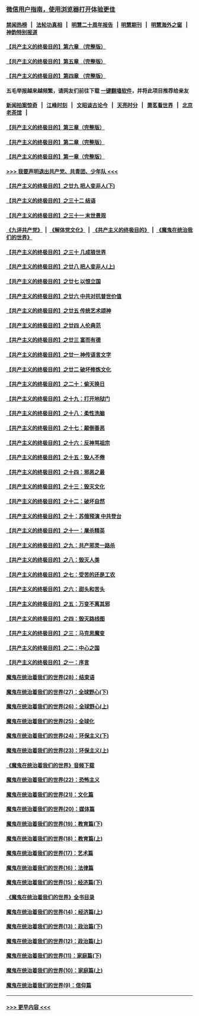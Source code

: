 ### [微信用户指南，使用浏览器打开体验更佳](https://github.com/gfw-breaker/banned-news1/blob/master/indexes/wechat-guide.md?t=0)
#### [禁闻热榜](热点新闻.md?t=0)  &nbsp;&nbsp;|&nbsp;&nbsp; [法轮功真相](https://github.com/gfw-breaker/truth/blob/master/README.md?t=0) &nbsp;&nbsp;|&nbsp;&nbsp; [明慧二十周年报告](https://github.com/gfw-breaker/mh-reports/blob/master/README.md?t=0) &nbsp;&nbsp;|&nbsp;&nbsp;[明慧期刊](https://github.com/gfw-breaker/mh-qikan) &nbsp;&nbsp;|&nbsp;&nbsp; [明慧海外之窗](https://github.com/gfw-breaker/mh-news/blob/master/README.md?t=0) &nbsp;&nbsp;|&nbsp;&nbsp; [神韵特别报道](https://github.com/gfw-breaker/mh-news/blob/master/shenyun.md?t=0)
#### [【共产主义的终极目的】第六章 （完整版）](../pages/nsc422/n11428913.md?t=02102122) 
#### [【共产主义的终极目的】第五章 （完整版）](../pages/nsc422/n11428912.md?t=02102122) 
#### [【共产主义的终极目的】第四章 （完整版）](../pages/nsc422/n11428907.md?t=02102122) 
#### 五毛举报越来越频繁，请网友们前往下载 [一键翻墙软件](https://github.com/gfw-breaker/ssr-accounts)，并将此项目推荐给亲友
#### [新闻拍案惊奇](https://github.com/gfw-breaker/banned-news1/blob/master/pages/link4.md) &nbsp;&nbsp;|&nbsp;&nbsp; [江峰时刻](https://github.com/gfw-breaker/banned-news1/blob/master/pages/link4.md) &nbsp;&nbsp;|&nbsp;&nbsp; [文昭谈古论今](https://github.com/gfw-breaker/banned-news1/blob/master/pages/link4.md) &nbsp;&nbsp;|&nbsp;&nbsp; [天亮时分](https://github.com/gfw-breaker/banned-news1/blob/master/pages/link4.md) &nbsp;&nbsp;|&nbsp;&nbsp; [萧茗看世界](https://github.com/gfw-breaker/banned-news1/blob/master/pages/link4.md) &nbsp;&nbsp;|&nbsp;&nbsp; [北京老茶馆](https://github.com/gfw-breaker/banned-news1/blob/master/pages/link4.md) &nbsp;&nbsp;|&nbsp;&nbsp; 
#### [【共产主义的终极目的】第三章（完整版）](../pages/nsc422/n11428848.md?t=02102122) 
#### [【共产主义的终极目的】第二章（完整版）](../pages/nsc422/n11428831.md?t=02102122) 
#### [【共产主义的终极目的】第一章（完整版）](../pages/nsc422/n11417651.md?t=02102122) 
#### [>>> 我要声明退出共产党、共青团、少年队 <<<](https://github.com/begood0513/goodnews/blob/master/quit/letter.md) 
#### [【共产主义的终极目的】之廿九 把人变非人(下)](../pages/nsc422/n11344140.md?t=02102122) 
#### [【共产主义的终极目的】之三十二 结语](../pages/nsc422/n11360535.md?t=02102122) 
#### [【共产主义的终极目的】之三十一 末世景观](../pages/nsc422/n11351129.md?t=02102122) 
#### [《九评共产党》](https://github.com/begood0513/9ping.md/blob/master/README.md) &nbsp;|&nbsp; [《解体党文化》](../../../../jtdwh.md/blob/master/README.md)  &nbsp;|&nbsp; [《共产主义的终极目的》](../../../../gczydzjmd.md/blob/master/README.md) &nbsp;|&nbsp; [《魔鬼在统治我们的世界》](../../../../mgztzwmdsj.md/blob/master/README.md) 
#### [【共产主义的终极目的】之三十 几成狼世界](../pages/nsc422/n11348280.md?t=02102122) 
#### [【共产主义的终极目的】之廿八 把人变非人(上)](../pages/nsc422/n11340492.md?t=02102122) 
#### [【共产主义的终极目的】之廿七 以恨立国](../pages/nsc422/n11336944.md?t=02102122) 
#### [【共产主义的终极目的】之廿六 中共对抗普世价值](../pages/nsc422/n11324785.md?t=02102122) 
#### [【共产主义的终极目的】之廿五 传统艺术颂神](../pages/nsc422/n11296396.md?t=02102122) 
#### [【共产主义的终极目的】之廿四 人伦典范](../pages/nsc422/n11296397.md?t=02102122) 
#### [【共产主义的终极目的】之廿三 富而有德](../pages/nsc422/n11283598.md?t=02102122) 
#### [【共产主义的终极目的】之廿一 神传语言文字](../pages/nsc422/n11263265.md?t=02102122) 
#### [【共产主义的终极目的】之廿二 破坏修炼文化](../pages/nsc422/n11245728.md?t=02102122) 
#### [【共产主义的终极目的】之二十：偷天换日](../pages/nsc422/n11238846.md?t=02102122) 
#### [【共产主义的终极目的】之十九：打开地狱门](../pages/nsc422/n11206376.md?t=02102122) 
#### [【共产主义的终极目的】之十八：柔性洗脑](../pages/nsc422/n11199994.md?t=02102122) 
#### [【共产主义的终极目的】之十七：颠倒善恶](../pages/nsc422/n11179782.md?t=02102122) 
#### [【共产主义的终极目的】之十六：反神骂祖宗](../pages/nsc422/n11166798.md?t=02102122) 
#### [【共产主义的终极目的】之十五：毁人不倦](../pages/nsc422/n11166792.md?t=02102122) 
#### [【共产主义的终极目的】之十四：邪恶之最](../pages/nsc422/n11150249.md?t=02102122) 
#### [【共产主义的终极目的】之十三：毁灭文化](../pages/nsc422/n11135227.md?t=02102122) 
#### [【共产主义的终极目的】之十二：破坏自然](../pages/nsc422/n11135214.md?t=02102122) 
#### [【共产主义的终极目的】之十：苏俄预演 中共登台](../pages/nsc422/n11118424.md?t=02102122) 
#### [【共产主义的终极目的】之十一：屠杀精英](../pages/nsc422/n11118442.md?t=02102122) 
#### [【共产主义的终极目的】之九：共产邪灵一路杀](../pages/nsc422/n11114139.md?t=02102122) 
#### [【共产主义的终极目的】之八：毁灭人类](../pages/nsc422/n11108503.md?t=02102122) 
#### [【共产主义的终极目的】之七：受苦的还是工农](../pages/nsc422/n11101809.md?t=02102122) 
#### [【共产主义的终极目的】之六：甜头和苦头](../pages/nsc422/n11096971.md?t=02102122) 
#### [【共产主义的终极目的】之五：万变不离其邪](../pages/nsc422/n11091285.md?t=02102122) 
#### [【共产主义的终极目的】之四：毁灭路线图](../pages/nsc422/n11086284.md?t=02102122) 
#### [【共产主义的终极目的】之三：马克思魔变](../pages/nsc422/n11061941.md?t=02102122) 
#### [【共产主义的终极目的】之二：中心之国](../pages/nsc422/n11047728.md?t=02102122) 
#### [【共产主义的终极目的】之一：序言](../pages/nsc422/n11086077.md?t=02102122) 
#### [魔鬼在统治着我们的世界(28)：结束语](../pages/nsc422/n10936246.md?t=02102122) 
#### [魔鬼在统治着我们的世界(27)：全球野心(下)](../pages/nsc422/n10928319.md?t=02102122) 
#### [魔鬼在统治着我们的世界(26)：全球野心(上)](../pages/nsc422/n10900318.md?t=02102122) 
#### [魔鬼在统治着我们的世界(25)：全球化](../pages/nsc422/n10788205.md?t=02102122) 
#### [魔鬼在统治着我们的世界(24)：环保主义(下)](../pages/nsc422/n10695307.md?t=02102122) 
#### [魔鬼在统治着我们的世界(23)：环保主义(上)](../pages/nsc422/n10688613.md?t=02102122) 
#### [《魔鬼在统治着我们的世界》音频下载](../pages/nsc422/n10635553.md?t=02102122) 
#### [魔鬼在统治着我们的世界(22)：恐怖主义](../pages/nsc422/n10614727.md?t=02102122) 
#### [魔鬼在统治着我们的世界(21)：文化篇](../pages/nsc422/n10597706.md?t=02102122) 
#### [魔鬼在统治着我们的世界(20)：媒体篇](../pages/nsc422/n10586579.md?t=02102122) 
#### [魔鬼在统治着我们的世界(19)：教育篇(下)](../pages/nsc422/n10564808.md?t=02102122) 
#### [魔鬼在统治着我们的世界(18)：教育篇(上)](../pages/nsc422/n10526970.md?t=02102122) 
#### [魔鬼在统治着我们的世界(17)：艺术篇](../pages/nsc422/n10499093.md?t=02102122) 
#### [魔鬼在统治着我们的世界(16)：法律篇](../pages/nsc422/n10485969.md?t=02102122) 
#### [魔鬼在统治着我们的世界(15)：经济篇(下)](../pages/nsc422/n10469975.md?t=02102122) 
#### [《魔鬼在统治着我们的世界》全书目录](../pages/nsc422/n10464261.md?t=02102122) 
#### [魔鬼在统治着我们的世界(14)：经济篇(上)](../pages/nsc422/n10457370.md?t=02102122) 
#### [魔鬼在统治着我们的世界(13)：政治篇(下)](../pages/nsc422/n10448270.md?t=02102122) 
#### [魔鬼在统治着我们的世界(12)：政治篇(上)](../pages/nsc422/n10444576.md?t=02102122) 
#### [魔鬼在统治着我们的世界(11)：家庭篇(下)](../pages/nsc422/n10440961.md?t=02102122) 
#### [魔鬼在统治着我们的世界(10)：家庭篇(上)](../pages/nsc422/n10435448.md?t=02102122) 
#### [魔鬼在统治着我们的世界(9)：信仰篇](../pages/nsc422/n10432159.md?t=02102122) 

----
#### [ >>> 更早内容 <<< ](../indexes/nsc422-earlier.md)
